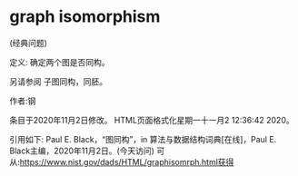 # graph isomorphism


(经典问题)



定义:
确定两个图是否同构。



另请参阅
子图同构，同胚。


作者:钢







条目于2020年11月2日修改。
HTML页面格式化星期一十一月2 12:36:42 2020。



引用如下:
Paul E. Black，“图同构”，in
算法与数据结构词典[在线]，Paul E. Black主编，2020年11月2日。(今天访问)
可从:https://www.nist.gov/dads/HTML/graphisomrph.html获得
